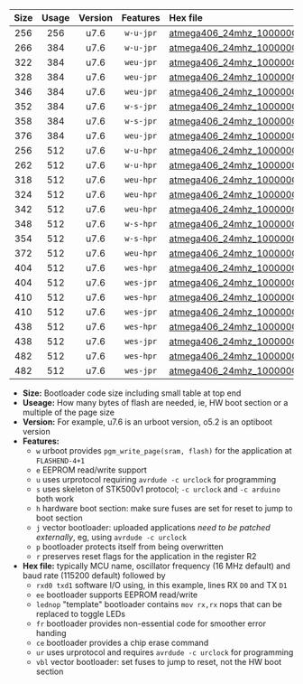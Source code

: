 |Size|Usage|Version|Features|Hex file|
|:-:|:-:|:-:|:-:|:--|
|256|256|u7.6|`w-u-jpr`|[atmega406_24mhz_1000000bps_rxb0_txb1_ur_vbl.hex](https://raw.githubusercontent.com/stefanrueger/urboot/main//atmega406_24mhz_1000000bps_rxb0_txb1_ur_vbl.hex)|
|266|384|u7.6|`w-u-jpr`|[atmega406_24mhz_1000000bps_rxb0_txb1_lednop_ur_vbl.hex](https://raw.githubusercontent.com/stefanrueger/urboot/main//atmega406_24mhz_1000000bps_rxb0_txb1_lednop_ur_vbl.hex)|
|322|384|u7.6|`weu-jpr`|[atmega406_24mhz_1000000bps_rxb0_txb1_ee_ur_vbl.hex](https://raw.githubusercontent.com/stefanrueger/urboot/main//atmega406_24mhz_1000000bps_rxb0_txb1_ee_ur_vbl.hex)|
|328|384|u7.6|`weu-jpr`|[atmega406_24mhz_1000000bps_rxb0_txb1_ee_lednop_ur_vbl.hex](https://raw.githubusercontent.com/stefanrueger/urboot/main//atmega406_24mhz_1000000bps_rxb0_txb1_ee_lednop_ur_vbl.hex)|
|346|384|u7.6|`weu-jpr`|[atmega406_24mhz_1000000bps_rxb0_txb1_ee_lednop_fr_ur_vbl.hex](https://raw.githubusercontent.com/stefanrueger/urboot/main//atmega406_24mhz_1000000bps_rxb0_txb1_ee_lednop_fr_ur_vbl.hex)|
|352|384|u7.6|`w-s-jpr`|[atmega406_24mhz_1000000bps_rxb0_txb1_vbl.hex](https://raw.githubusercontent.com/stefanrueger/urboot/main//atmega406_24mhz_1000000bps_rxb0_txb1_vbl.hex)|
|358|384|u7.6|`w-s-jpr`|[atmega406_24mhz_1000000bps_rxb0_txb1_lednop_vbl.hex](https://raw.githubusercontent.com/stefanrueger/urboot/main//atmega406_24mhz_1000000bps_rxb0_txb1_lednop_vbl.hex)|
|376|384|u7.6|`weu-jpr`|[atmega406_24mhz_1000000bps_rxb0_txb1_ee_lednop_fr_ce_ur_vbl.hex](https://raw.githubusercontent.com/stefanrueger/urboot/main//atmega406_24mhz_1000000bps_rxb0_txb1_ee_lednop_fr_ce_ur_vbl.hex)|
|256|512|u7.6|`w-u-hpr`|[atmega406_24mhz_1000000bps_rxb0_txb1_ur.hex](https://raw.githubusercontent.com/stefanrueger/urboot/main//atmega406_24mhz_1000000bps_rxb0_txb1_ur.hex)|
|262|512|u7.6|`w-u-hpr`|[atmega406_24mhz_1000000bps_rxb0_txb1_lednop_ur.hex](https://raw.githubusercontent.com/stefanrueger/urboot/main//atmega406_24mhz_1000000bps_rxb0_txb1_lednop_ur.hex)|
|318|512|u7.6|`weu-hpr`|[atmega406_24mhz_1000000bps_rxb0_txb1_ee_ur.hex](https://raw.githubusercontent.com/stefanrueger/urboot/main//atmega406_24mhz_1000000bps_rxb0_txb1_ee_ur.hex)|
|324|512|u7.6|`weu-hpr`|[atmega406_24mhz_1000000bps_rxb0_txb1_ee_lednop_ur.hex](https://raw.githubusercontent.com/stefanrueger/urboot/main//atmega406_24mhz_1000000bps_rxb0_txb1_ee_lednop_ur.hex)|
|342|512|u7.6|`weu-hpr`|[atmega406_24mhz_1000000bps_rxb0_txb1_ee_lednop_fr_ur.hex](https://raw.githubusercontent.com/stefanrueger/urboot/main//atmega406_24mhz_1000000bps_rxb0_txb1_ee_lednop_fr_ur.hex)|
|348|512|u7.6|`w-s-hpr`|[atmega406_24mhz_1000000bps_rxb0_txb1.hex](https://raw.githubusercontent.com/stefanrueger/urboot/main//atmega406_24mhz_1000000bps_rxb0_txb1.hex)|
|354|512|u7.6|`w-s-hpr`|[atmega406_24mhz_1000000bps_rxb0_txb1_lednop.hex](https://raw.githubusercontent.com/stefanrueger/urboot/main//atmega406_24mhz_1000000bps_rxb0_txb1_lednop.hex)|
|372|512|u7.6|`weu-hpr`|[atmega406_24mhz_1000000bps_rxb0_txb1_ee_lednop_fr_ce_ur.hex](https://raw.githubusercontent.com/stefanrueger/urboot/main//atmega406_24mhz_1000000bps_rxb0_txb1_ee_lednop_fr_ce_ur.hex)|
|404|512|u7.6|`wes-hpr`|[atmega406_24mhz_1000000bps_rxb0_txb1_ee.hex](https://raw.githubusercontent.com/stefanrueger/urboot/main//atmega406_24mhz_1000000bps_rxb0_txb1_ee.hex)|
|404|512|u7.6|`wes-jpr`|[atmega406_24mhz_1000000bps_rxb0_txb1_ee_vbl.hex](https://raw.githubusercontent.com/stefanrueger/urboot/main//atmega406_24mhz_1000000bps_rxb0_txb1_ee_vbl.hex)|
|410|512|u7.6|`wes-hpr`|[atmega406_24mhz_1000000bps_rxb0_txb1_ee_lednop.hex](https://raw.githubusercontent.com/stefanrueger/urboot/main//atmega406_24mhz_1000000bps_rxb0_txb1_ee_lednop.hex)|
|410|512|u7.6|`wes-jpr`|[atmega406_24mhz_1000000bps_rxb0_txb1_ee_lednop_vbl.hex](https://raw.githubusercontent.com/stefanrueger/urboot/main//atmega406_24mhz_1000000bps_rxb0_txb1_ee_lednop_vbl.hex)|
|438|512|u7.6|`wes-hpr`|[atmega406_24mhz_1000000bps_rxb0_txb1_ee_lednop_fr.hex](https://raw.githubusercontent.com/stefanrueger/urboot/main//atmega406_24mhz_1000000bps_rxb0_txb1_ee_lednop_fr.hex)|
|438|512|u7.6|`wes-jpr`|[atmega406_24mhz_1000000bps_rxb0_txb1_ee_lednop_fr_vbl.hex](https://raw.githubusercontent.com/stefanrueger/urboot/main//atmega406_24mhz_1000000bps_rxb0_txb1_ee_lednop_fr_vbl.hex)|
|482|512|u7.6|`wes-hpr`|[atmega406_24mhz_1000000bps_rxb0_txb1_ee_lednop_fr_ce.hex](https://raw.githubusercontent.com/stefanrueger/urboot/main//atmega406_24mhz_1000000bps_rxb0_txb1_ee_lednop_fr_ce.hex)|
|482|512|u7.6|`wes-jpr`|[atmega406_24mhz_1000000bps_rxb0_txb1_ee_lednop_fr_ce_vbl.hex](https://raw.githubusercontent.com/stefanrueger/urboot/main//atmega406_24mhz_1000000bps_rxb0_txb1_ee_lednop_fr_ce_vbl.hex)|

- **Size:** Bootloader code size including small table at top end
- **Useage:** How many bytes of flash are needed, ie, HW boot section or a multiple of the page size
- **Version:** For example, u7.6 is an urboot version, o5.2 is an optiboot version
- **Features:**
  + `w` urboot provides `pgm_write_page(sram, flash)` for the application at `FLASHEND-4+1`
  + `e` EEPROM read/write support
  + `u` uses urprotocol requiring `avrdude -c urclock` for programming
  + `s` uses skeleton of STK500v1 protocol; `-c urclock` and `-c arduino` both work
  + `h` hardware boot section: make sure fuses are set for reset to jump to boot section
  + `j` vector bootloader: uploaded applications *need to be patched externally*, eg, using `avrdude -c urclock`
  + `p` bootloader protects itself from being overwritten
  + `r` preserves reset flags for the application in the register R2
- **Hex file:** typically MCU name, oscillator frequency (16 MHz default) and baud rate (115200 default) followed by
  + `rxd0 txd1` software I/O using, in this example, lines RX `D0` and TX `D1`
  + `ee` bootloader supports EEPROM read/write
  + `lednop` "template" bootloader contains `mov rx,rx` nops that can be replaced to toggle LEDs
  + `fr` bootloader provides non-essential code for smoother error handing
  + `ce` bootloader provides a chip erase command
  + `ur` uses urprotocol and requires `avrdude -c urclock` for programming
  + `vbl` vector bootloader: set fuses to jump to reset, not the HW boot section
